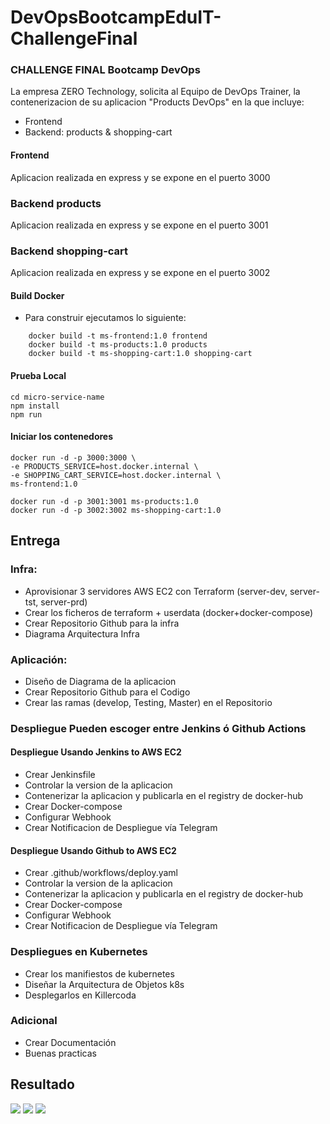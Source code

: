 # DevOpsBootcampEduIT-ChallengeFinal

### CHALLENGE FINAL Bootcamp DevOps

La empresa ZERO Technology, solicita al Equipo de DevOps Trainer, la contenerizacion de su aplicacion "Products DevOps" en la que incluye:

- Frontend
- Backend: products & shopping-cart

#### Frontend
Aplicacion realizada en express y se expone en el puerto 3000

### Backend products
Aplicacion realizada en express y se expone en el puerto 3001

### Backend shopping-cart
Aplicacion realizada en express y se expone en el puerto 3002


#### Build Docker 
- Para construir ejecutamos lo siguiente:
```
    docker build -t ms-frontend:1.0 frontend
    docker build -t ms-products:1.0 products
    docker build -t ms-shopping-cart:1.0 shopping-cart
```
#### Prueba Local
    cd micro-service-name 
    npm install
    npm run
    

#### Iniciar los contenedores 
    docker run -d -p 3000:3000 \
    -e PRODUCTS_SERVICE=host.docker.internal \
    -e SHOPPING_CART_SERVICE=host.docker.internal \
    ms-frontend:1.0

    docker run -d -p 3001:3001 ms-products:1.0
    docker run -d -p 3002:3002 ms-shopping-cart:1.0

## Entrega

### Infra:
- Aprovisionar 3 servidores AWS EC2 con Terraform (server-dev, server-tst, server-prd)
- Crear los ficheros de terraform + userdata (docker+docker-compose)
- Crear Repositorio Github para la infra
- Diagrama Arquitectura Infra 

### Aplicación:
- Diseño de Diagrama de la aplicacion
- Crear Repositorio Github para el Codigo
- Crear las ramas (develop, Testing, Master) en el Repositorio

### Despliegue Pueden escoger entre Jenkins ó Github Actions

#### Despliegue Usando Jenkins to AWS EC2 
- Crear Jenkinsfile
- Controlar la version de la aplicacion
- Contenerizar la aplicacion y publicarla en el registry de docker-hub
- Crear Docker-compose 
- Configurar Webhook
- Crear Notificacion de Despliegue vía Telegram

#### Despliegue Usando Github to AWS EC2 
- Crear .github/workflows/deploy.yaml
- Controlar la version de la aplicacion
- Contenerizar la aplicacion y publicarla en el registry de docker-hub
- Crear Docker-compose 
- Configurar Webhook
- Crear Notificacion de Despliegue vía Telegram


### Despliegues en Kubernetes

- Crear los manifiestos de kubernetes
- Diseñar la Arquitectura de Objetos k8s
- Desplegarlos en Killercoda 

### Adicional 
- Crear Documentación
- Buenas practicas

## Resultado

![](docs/1.png)
![](docs/2.png)
![](docs/3.png)
